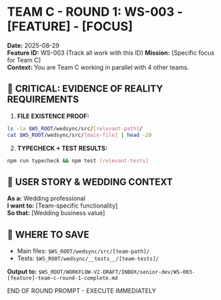 # TEAM C - ROUND 1: WS-003 - [FEATURE] - [FOCUS]

**Date:** 2025-08-29  
**Feature ID:** WS-003 (Track all work with this ID)
**Mission:** [Specific focus for Team C]  
**Context:** You are Team C working in parallel with 4 other teams.

## 🚨 CRITICAL: EVIDENCE OF REALITY REQUIREMENTS

1. **FILE EXISTENCE PROOF:**
```bash
ls -la $WS_ROOT/wedsync/src/[relevant-path]/
cat $WS_ROOT/wedsync/src/[main-file] | head -20
```

2. **TYPECHECK + TEST RESULTS:**
```bash
npm run typecheck && npm test [relevant-tests]
```

## 🎯 USER STORY & WEDDING CONTEXT
**As a:** Wedding professional  
**I want to:** [Team-specific functionality]  
**So that:** [Wedding business value]

## 💾 WHERE TO SAVE
- Main files: `$WS_ROOT/wedsync/src/[team-path]/`
- Tests: `$WS_ROOT/wedsync/__tests__/[team-tests]/`

**Output to:** `$WS_ROOT/WORKFLOW-V2-DRAFT/INBOX/senior-dev/WS-003-[feature]-team-c-round-1-complete.md`

END OF ROUND PROMPT - EXECUTE IMMEDIATELY
